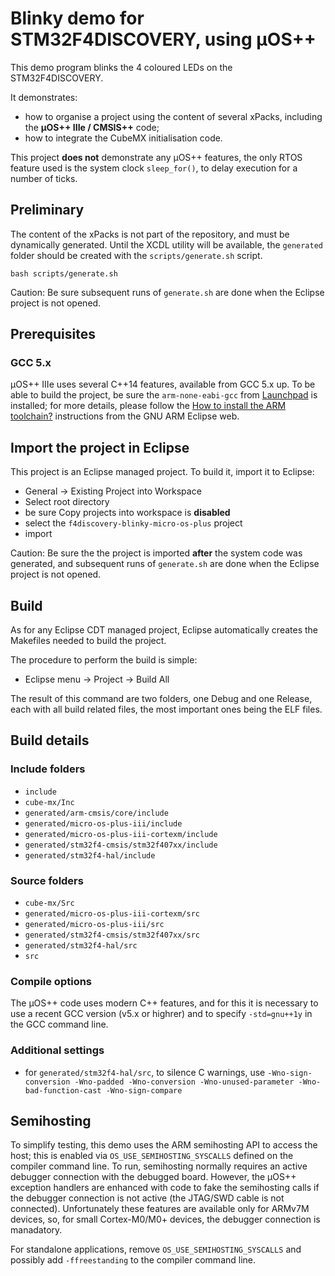 # Blinky demo for STM32F4DISCOVERY, using µOS++

This demo program blinks the 4 coloured LEDs on the STM32F4DISCOVERY.

It demonstrates:

- how to organise a project using the content of several xPacks, including the **µOS++ IIIe / CMSIS++** code;
- how to integrate the CubeMX initialisation code.

This project **does not** demonstrate any µOS++ features, the only RTOS feature used is the system clock `sleep_for()`, to delay execution for a number of ticks.

## Preliminary

The content of the xPacks is not part of the repository, and must be dynamically generated. Until the XCDL utility will be available, the `generated` folder should be created with the `scripts/generate.sh` script.

```
bash scripts/generate.sh
```

Caution: Be sure subsequent runs of `generate.sh` are done when the Eclipse project is not opened.

## Prerequisites

### GCC 5.x

µOS++ IIIe uses several C++14 features, available from GCC 5.x up. To be able to build the project, be sure the `arm-none-eabi-gcc` from [Launchpad](http://launchpad.net/gcc-arm-embedded) is installed; for more details, please follow the [How to install the ARM toolchain?](http://gnuarmeclipse.github.io/toolchain/install/) instructions from the GNU ARM Eclipse web.

## Import the project in Eclipse

This project is an Eclipse managed project. To build it, import it to Eclipse:

- General → Existing Project into Workspace
- Select root directory
- be sure Copy projects into workspace is **disabled**
- select the `f4discovery-blinky-micro-os-plus` project
- import

Caution: Be sure the the project is imported **after** the system code was generated, and subsequent runs of `generate.sh` are done when the Eclipse project is not opened.

## Build

As for any Eclipse CDT managed project, Eclipse automatically creates the Makefiles needed to build the project. 

The procedure to perform the build is simple:

- Eclipse menu → Project → Build All

The result of this command are two folders, one Debug and one Release, each with all build related files, the most important ones being the ELF files.

## Build details

### Include folders

- `include`
- `cube-mx/Inc`
- `generated/arm-cmsis/core/include`
- `generated/micro-os-plus-iii/include`
- `generated/micro-os-plus-iii-cortexm/include`
- `generated/stm32f4-cmsis/stm32f407xx/include`
- `generated/stm32f4-hal/include`

### Source folders

- `cube-mx/Src`
- `generated/micro-os-plus-iii-cortexm/src`
- `generated/micro-os-plus-iii/src`
- `generated/stm32f4-cmsis/stm32f407xx/src`
- `generated/stm32f4-hal/src`
- `src`

### Compile options

The µOS++ code uses modern C++ features, and for this it is necessary to use a recent GCC version (v5.x or highrer) and to specify `-std=gnu++1y` in the GCC command line.

### Additional settings

- for `generated/stm32f4-hal/src`, to silence C warnings, use `-Wno-sign-conversion -Wno-padded -Wno-conversion -Wno-unused-parameter -Wno-bad-function-cast -Wno-sign-compare`


## Semihosting

To simplify testing, this demo uses the ARM semihosting API to access the host; this is enabled via `OS_USE_SEMIHOSTING_SYSCALLS` defined on the compiler command line. To run, semihosting normally requires an active debugger connection with the debugged board. However, the µOS++ exception handlers are enhanced with code to fake the semihosting calls if the debugger connection is not active (the JTAG/SWD cable is not connected). Unfortunately these features are available only for ARMv7M devices, so, for small Cortex-M0/M0+ devices, the debugger connection is manadatory.

For standalone applications, remove `OS_USE_SEMIHOSTING_SYSCALLS` and possibly add `-ffreestanding` to the compiler command line.
